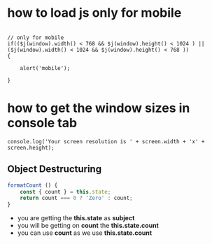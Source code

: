 
# how to load js only for mobile

```

// only for mobile
if(($j(window).width() < 768 && $j(window).height() < 1024 ) || ($j(window).width() < 1024 && $j(window).height() < 768 ))
{

    alert('mobile');

}
```

# how to get the window sizes in console tab
```
console.log('Your screen resolution is ' + screen.width + 'x' + screen.height);
```


## Object Destructuring
```jsx
formatCount () {
    const { count } = this.state;
    return count === 0 ? 'Zero' : count;
}
```
* you are getting the **this.state** as **subject**
* you will be getting on **count** the **this.state.count**
* you can use **count** as we use **this.state.count**
